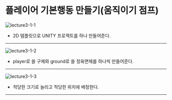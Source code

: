 플레이어 기본행동 만들기(움직이기 점프)  
=======================
![lecture3-1-1](https://github.com/isp829/HU/blob/master/images/lecture3/3-1-1.PNG)  
* 2D 템플릿으로 UNITY 프로젝트를 하나 만들어준다.  
------------------------------

![lecture3-1-2](https://github.com/isp829/HU/blob/master/images/lecture3/3-1-2.png)
* player로 쓸 구체와 ground로 쓸 정육면체를 하나씩 만들어준다.  
--------------------------
![lecture3-1-3](https://github.com/isp829/HU/blob/master/images/lecture3/3-1-3.png)
* 적당한 크기로 늘리고 적당한 위치에 배정한다.  
 ---------------------------------
    
